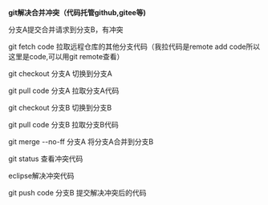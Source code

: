 ﻿**﻿git解决合并冲突（代码托管github,gitee等)**分支A提交合并请求到分支B，有冲突git fetch code 拉取远程仓库的其他分支代码（我拉代码是remote add code所以这里是code,可以用git remote查看）git checkout 分支A 切换到分支Agit pull code 分支A 拉取分支A代码git checkout 分支B 切换到分支Bgit pull code 分支B 拉取分支B代码git merge --no-ff 分支A 将分支A合并到分支Bgit status 查看冲突代码eclipse解决冲突代码git push code 分支B 提交解决冲突后的代码